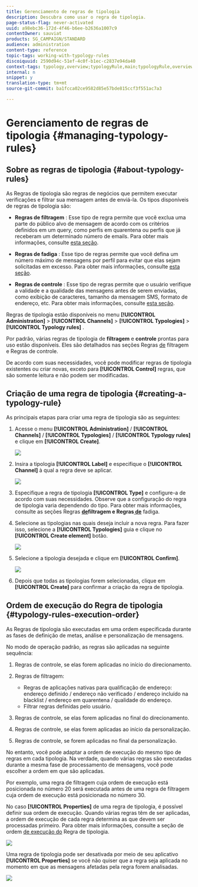 ```yaml
---
title: Gerenciamento de regras de tipologia
description: Descubra como usar o regra de tipologia.
page-status-flag: never-activated
uuid: a98ebc36-172d-4f46-b6ee-b2636a1007c9
contentOwner: sauviat
products: SG_CAMPAIGN/STANDARD
audience: administration
content-type: reference
topic-tags: working-with-typology-rules
discoiquuid: 2590d94c-51ef-4c0f-b1ec-c2837e94da40
context-tags: typology,overview;typologyRule,main;typologyRule,overview
internal: n
snippet: y
translation-type: tm+mt
source-git-commit: ba1fcca02ce9582d85e57bde815ccf3f551ac7a3

---
```



# Gerenciamento de regras de tipologia {#managing-typology-rules}

## Sobre as regras de tipologia {#about-typology-rules}

As Regras de tipologia são regras de negócios que permitem executar verificações e filtrar sua mensagem antes de enviá-la. Os tipos disponíveis de regras de tipologia são:

* **Regras de filtragem** : Esse tipo de regra permite que você exclua uma parte do público alvo de mensagem de acordo com os critérios definidos em um query, como perfis em quarentena ou perfis que já receberam um determinado número de emails. Para obter mais informações, consulte [esta seção](../../sending/using/filtering-rules.md).

* **Regras de fadiga** : Esse tipo de regras permite que você defina um número máximo de mensagens por perfil para evitar que elas sejam solicitadas em excesso. Para obter mais informações, consulte [esta seção](../../sending/using/fatigue-rules.md).

* **Regras de controle** : Esse tipo de regras permite que o usuário verifique a validade e a qualidade das mensagens antes de serem enviadas, como exibição de caracteres, tamanho da mensagem SMS, formato de endereço, etc. Para obter mais informações, consulte [esta seção](../../sending/using/control-rules.md).

Regras de tipologia estão disponíveis no menu **[!UICONTROL Administration]** > **[!UICONTROL Channels]** > **[!UICONTROL Typologies]** > **[!UICONTROL Typology rules]** .

Por padrão, várias regras de tipologia de **filtragem** e **controle** prontas para uso estão disponíveis. Eles são detalhados nas seções Regras [de](../../sending/using/fatigue-rules.md) filtragem e Regras [](../../sending/using/control-rules.md) de controle.

De acordo com suas necessidades, você pode modificar regras de tipologia existentes ou criar novas, exceto para **[!UICONTROL Control]** regras, que são somente leitura e não podem ser modificadas.

## Criação de uma regra de tipologia {#creating-a-typology-rule}

As principais etapas para criar uma regra de tipologia são as seguintes:

1. Acesse o menu **[!UICONTROL Administration]** / **[!UICONTROL Channels]** / **[!UICONTROL Typologies]** / **[!UICONTROL Typology rules]** e clique em **[!UICONTROL Create]**.

   ![](assets/typology_create-rule.png)

1. Insira a tipologia **[!UICONTROL Label]** e especifique o **[!UICONTROL Channel]** à qual a regra deve se aplicar.

   ![](assets/typology-rule-label.png)

1. Especifique a regra de tipologia **[!UICONTROL Type]** e configure-a de acordo com suas necessidades. Observe que a configuração do regra de tipologia varia dependendo do tipo. Para obter mais informações, consulte as seções Regras **[de](../../sending/using/filtering-rules.md)**filtragem e Regras**[ de](../../sending/using/fatigue-rules.md)** fadiga.

1. Selecione as tipologias nas quais deseja incluir a nova regra. Para fazer isso, selecione a **[!UICONTROL Typologies]** guia e clique no **[!UICONTROL Create element]** botão.

   ![](assets/typology-typologies-tab.png)

1. Selecione a tipologia desejada e clique em **[!UICONTROL Confirm]**.

   ![](assets/typology-link.png)

1. Depois que todas as tipologias forem selecionadas, clique em **[!UICONTROL Create]** para confirmar a criação da regra de tipologia.

## Ordem de execução do Regra de tipologia {#typology-rules-execution-order}

As Regras de tipologia são executadas em uma ordem especificada durante as fases de definição de metas, análise e personalização de mensagens.

No modo de operação padrão, as regras são aplicadas na seguinte sequência:

1. Regras de controle, se elas forem aplicadas no início do direcionamento.
1. Regras de filtragem:

   * Regras de aplicações nativas para qualificação de endereço: endereço definido / endereço não verificado / endereço incluído na blacklist / endereço em quarentena / qualidade do endereço.
   * Filtrar regras definidas pelo usuário.

1. Regras de controle, se elas forem aplicadas no final do direcionamento.
1. Regras de controle, se elas forem aplicadas ao início da personalização.
1. Regras de controle, se forem aplicadas no final da personalização.

No entanto, você pode adaptar a ordem de execução do mesmo tipo de regras em cada tipologia. Na verdade, quando várias regras são executadas durante a mesma fase de processamento de mensagens, você pode escolher a ordem em que são aplicadas.

Por exemplo, uma regra de filtragem cuja ordem de execução está posicionada no número 20 será executada antes de uma regra de filtragem cuja ordem de execução está posicionada no número 30.

No caso **[!UICONTROL Properties]** de uma regra de tipologia, é possível definir sua ordem de execução. Quando várias regras têm de ser aplicadas, a ordem de execução de cada regra determina as que devem ser processadas primeiro. Para obter mais informações, consulte a seção de ordem [de execução do](#typology-rules-execution-order) Regra de tipologia.

![](assets/typology_rule-active.png)

Uma regra de tipologia pode ser desativada por meio de seu aplicativo **[!UICONTROL Properties]** se você não quiser que a regra seja aplicada no momento em que as mensagens afetadas pela regra forem analisadas.

![](assets/typology_rule-order.png)